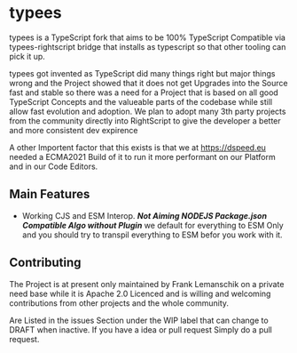 # typees
typees is a TypeScript fork that aims to be 100% TypeScript Compatible via typees-rightscript bridge that installs as typescript so that other tooling can pick it up.


typees got invented as TypeScript did many things right but major things wrong and the Project showed that it does not get Upgrades into the Source fast and stable so there was a need for a Project that is based on all good TypeScript Concepts and the valueable parts of the codebase while still allow fast evolution and adoption. We plan to adopt many 3th party projects from the community directly into RightScript to give the developer a better and more consistent dev expirence

A other Importent factor that this exists is that we at https://dspeed.eu needed a ECMA2021 Build of it to run it more performant on our Platform and in our Code Editors.

## Main Features
- Working CJS and ESM Interop. ***Not Aiming NODEJS Package.json Compatible Algo without Plugin*** we default for everything to ESM Only and you should try to transpil everything to ESM befor you work with it.


## Contributing

The Project is at present only maintained by Frank Lemanschik on a private need base while it is Apache 2.0 Licenced and is willing and welcoming contributions from other projects and the whole community.

Are Listed in the issues Section under the WIP label that can change to DRAFT when inactive. If you have a idea or pull request Simply do a pull request.
